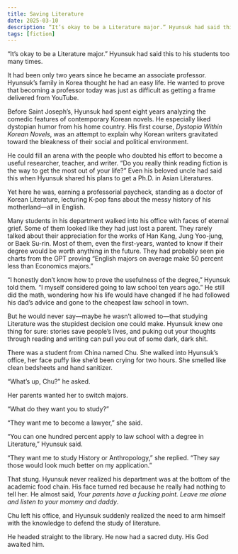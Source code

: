 ```yaml
---
title: Saving Literature
date: 2025-03-10
description: “It’s okay to be a Literature major.” Hyunsuk had said this to his students too many times.
tags: [fiction]
---
```


“It’s okay to be a Literature major.” Hyunsuk had said this to his students too many times.

It had been only two years since he became an associate professor. Hyunsuk’s family in Korea thought he had an easy life. He wanted to prove that becoming a professor today was just as difficult as getting a frame delivered from YouTube.

Before Saint Joseph’s, Hyunsuk had spent eight years analyzing the comedic features of contemporary Korean novels. He especially liked dystopian humor from his home country. His first course, *Dystopia Within Korean Novels*, was an attempt to explain why Korean writers gravitated toward the bleakness of their social and political environment.

He could fill an arena with the people who doubted his effort to become a useful researcher, teacher, and writer. “Do you really think reading fiction is the way to get the most out of your life?” Even his beloved uncle had said this when Hyunsuk shared his plans to get a Ph.D. in Asian Literatures.

Yet here he was, earning a professorial paycheck, standing as a doctor of Korean Literature, lecturing K-pop fans about the messy history of his motherland—all in English.

Many students in his department walked into his office with faces of eternal grief. Some of them looked like they had just lost a parent. They rarely talked about their appreciation for the works of Han Kang, Jung Yoo-jung, or Baek Su-rin. Most of them, even the first-years, wanted to know if their degree would be worth anything in the future. They had probably seen pie charts from the GPT proving “English majors on average make 50 percent less than Economics majors.”

“I honestly don’t know how to prove the usefulness of the degree,” Hyunsuk told them. “I myself considered going to law school ten years ago.” He still did the math, wondering how his life would have changed if he had followed his dad’s advice and gone to the cheapest law school in town.

But he would never say—maybe he wasn’t allowed to—that studying Literature was the stupidest decision one could make. Hyunsuk knew one thing for sure: stories save people’s lives, and puking out your thoughts through reading and writing can pull you out of some dark, dark shit.

There was a student from China named Chu. She walked into Hyunsuk’s office, her face puffy like she’d been crying for two hours. She smelled like clean bedsheets and hand sanitizer.

“What’s up, Chu?” he asked.

Her parents wanted her to switch majors.

“What do they want you to study?”

“They want me to become a lawyer,” she said.

“You can one hundred percent apply to law school with a degree in Literature,” Hyunsuk said.

“They want me to study History or Anthropology,” she replied. “They say those would look much better on my application.”

That stung. Hyunsuk never realized his department was at the bottom of the academic food chain. His face turned red because he really had nothing to tell her. He almost said, *Your parents have a fucking point. Leave me alone and listen to your mommy and daddy*.

Chu left his office, and Hyunsuk suddenly realized the need to arm himself with the knowledge to defend the study of literature.

He headed straight to the library. He now had a sacred duty. His God awaited him.